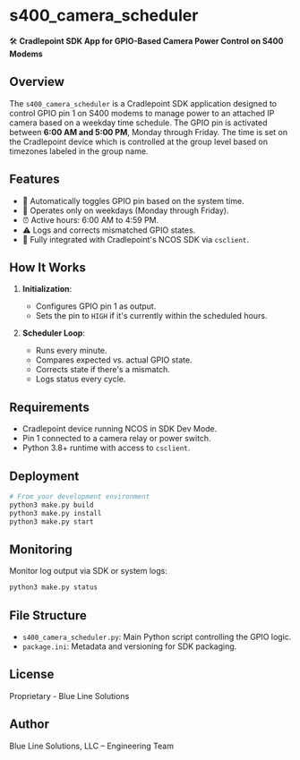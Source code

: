 # s400_camera_scheduler

🛠️ **Cradlepoint SDK App for GPIO-Based Camera Power Control on S400 Modems**

## Overview

The `s400_camera_scheduler` is a Cradlepoint SDK application designed to control GPIO pin 1 on S400 modems to manage power to an attached IP camera based on a weekday time schedule. The GPIO pin is activated between **6:00 AM and 5:00 PM**, Monday through Friday. The time is set on the Cradlepoint device which is controlled at the group level based on timezones labeled in the group name. 

## Features

- 🔄 Automatically toggles GPIO pin based on the system time.
- 📆 Operates only on weekdays (Monday through Friday).
- ⏰ Active hours: 6:00 AM to 4:59 PM.
- ⚠️ Logs and corrects mismatched GPIO states.
- 📡 Fully integrated with Cradlepoint's NCOS SDK via `csclient`.

## How It Works

1. **Initialization**:
   - Configures GPIO pin 1 as output.
   - Sets the pin to `HIGH` if it's currently within the scheduled hours.

2. **Scheduler Loop**:
   - Runs every minute.
   - Compares expected vs. actual GPIO state.
   - Corrects state if there's a mismatch.
   - Logs status every cycle.

## Requirements

- Cradlepoint device running NCOS in SDK Dev Mode.
- Pin 1 connected to a camera relay or power switch.
- Python 3.8+ runtime with access to `csclient`.

## Deployment

```bash
# From your development environment
python3 make.py build
python3 make.py install
python3 make.py start
```

## Monitoring

Monitor log output via SDK or system logs:
```bash
python3 make.py status
```

## File Structure

- `s400_camera_scheduler.py`: Main Python script controlling the GPIO logic.
- `package.ini`: Metadata and versioning for SDK packaging.

## License

Proprietary - Blue Line Solutions

## Author

Blue Line Solutions, LLC – Engineering Team